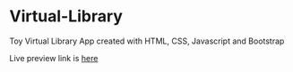 # Virtual-Library
Toy Virtual Library App created with HTML, CSS, Javascript and Bootstrap

Live preview link is [here](https://htmlpreview.github.io/?https://github.com/victoriakapelush/Virtual-Library/blob/main/index.html)
